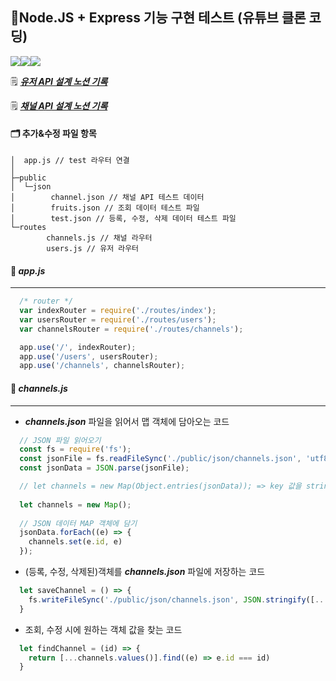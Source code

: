 ## 🤖Node.JS + Express 기능 구현 테스트 (유튜브 클론 코딩)
<img src="https://img.shields.io/badge/javascript-%23323330.svg?style=for-the-badge&logo=javascript&logoColor=%23F7DF1E"><img src="https://img.shields.io/badge/node.js-6DA55F?style=for-the-badge&logo=node.js&logoColor=white"><img src="https://img.shields.io/badge/express.js-%23404d59.svg?style=for-the-badge&logo=express&logoColor=%2361DAFB">

🗒️ [***유저 API 설계 노션 기록***](https://jae-yon.notion.site/TIL-19-9f15b2feea43472fbc6171ddb2490314?pvs=4)

🗒️ [***채널 API 설계 노션 기록***](https://jae-yon.notion.site/TIL-20-47839d4caa0a4579919dfd3b58b83811?pvs=4)

#### 🗂️ 추가&수정 파일 항목
```
│  app.js // test 라우터 연결
│
├─public
│  └─json
│        channel.json // 채널 API 테스트 데이터
│        fruits.json // 조회 데이터 테스트 파일
│        test.json // 등록, 수정, 삭제 데이터 테스트 파일
└─routes
        channels.js // 채널 라우터
        users.js // 유저 라우터
```

#### 📝 _app.js_
* * *
```js
  /* router */
  var indexRouter = require('./routes/index');
  var usersRouter = require('./routes/users');
  var channelsRouter = require('./routes/channels');

  app.use('/', indexRouter);
  app.use('/users', usersRouter);
  app.use('/channels', channelsRouter);
```
#### 📝 _channels.js_
* * *
- _**channels.json**_ 파일을 읽어서 맵 객체에 담아오는 코드
```js
  // JSON 파일 읽어오기
  const fs = require('fs');
  const jsonFile = fs.readFileSync('./public/json/channels.json', 'utf8');
  const jsonData = JSON.parse(jsonFile);

  // let channels = new Map(Object.entries(jsonData)); => key 값을 string으로 가지고 온다
  
  let channels = new Map();
  
  // JSON 데이터 MAP 객체에 담기
  jsonData.forEach((e) => {
    channels.set(e.id, e)
  });
```
- (등록, 수정, 삭제된)객체를 _**channels.json**_ 파일에 저장하는 코드
```js
  let saveChannel = () => {
    fs.writeFileSync('./public/json/channels.json', JSON.stringify([...channels.values()], null, 2));
  }
```
- 조회, 수정 시에 원하는 객체 값을 찾는 코드
```js
  let findChannel = (id) => {
    return [...channels.values()].find((e) => e.id === id)
  }
```

